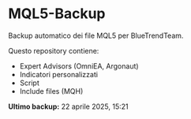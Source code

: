 ﻿# MQL5-Backup

Backup automatico dei file MQL5 per BlueTrendTeam.

Questo repository contiene:
- Expert Advisors (OmniEA, Argonaut)
- Indicatori personalizzati
- Script
- Include files (MQH)

**Ultimo backup:** 22 aprile 2025, 15:21





